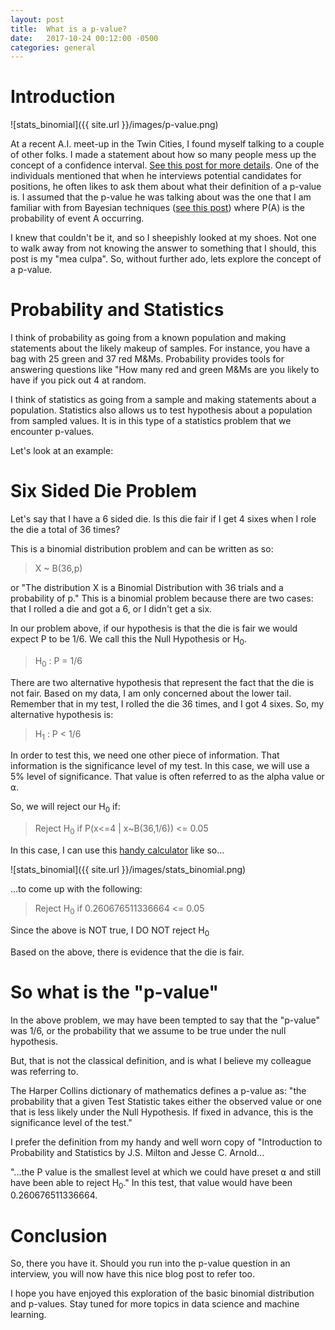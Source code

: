 ```yaml
---
layout: post
title:  What is a p-value?
date:   2017-10-24 00:12:00 -0500
categories: general
---
```


# Introduction

![stats_binomial]({{ site.url }}/images/p-value.png)

At a recent A.I. meet-up in the Twin Cities, I found myself talking to a couple of other folks.  I made a statement about how so many people mess up the concept of a confidence interval.  [See this post for more details](http://datascience.netlify.com/general/2017/09/06/data_science_16.html).  One of the individuals mentioned that when he interviews potential candidates for positions, he often likes to ask them about what their definition of a p-value is.  I assumed that the p-value he was talking about was the one that I am familiar with from Bayesian techniques ([see this post](http://datascience.netlify.com/general/2017/06/27/data_science_6.html)) where P(A) is the probability of event A occurring.  

I knew that couldn't be it, and so I sheepishly looked at my shoes.  Not one to walk away from not knowing the answer to something that I should, this post is my "mea culpa".  So, without further ado, lets explore the concept of a p-value.   

#  Probability and Statistics

I think of probability as going from a known population and making statements about the likely makeup of samples.  For instance, you have a bag with 25 green and 37 red M&Ms.  Probability provides tools for answering questions like "How many red and green M&Ms are you likely to have if you pick out 4 at random.

I think of statistics as going from a sample and making statements about a population.  Statistics also allows us to test hypothesis about a population from sampled values.  It is in this type of a statistics problem that we encounter p-values.

Let's look at an example:

# Six Sided Die Problem

Let's say that I have a 6 sided die.  Is this die fair if I get 4 sixes when I role the die a total of 36 times?

This is a binomial distribution problem and can be written as so:

> X ~ B(36,p)  

or  "The distribution X is a Binomial Distribution with 36 trials and a probability of p."  This is a binomial problem because there are two cases: that I rolled a die and got a 6, or I didn't get a six.

In our problem above, if our hypothesis is that the die is fair we would expect P to be 1/6.  We call this the Null Hypothesis or H<sub>0</sub>.

> H<sub>0</sub> : P = 1/6

There are two alternative hypothesis that represent the fact that the die is not fair.  Based on my data, I am only concerned about the lower tail.  Remember that in my test, I rolled the die 36 times, and I got 4 sixes.  So, my alternative hypothesis is:

> H<sub>1</sub> : P < 1/6

In order to test this, we need one other piece of information.  That information is the significance level of my test.  In this case, we will use a 5% level of significance.  That value is often referred to as the alpha value or ⍺.       

So, we will reject our H<sub>0</sub> if:

> Reject H<sub>0</sub> if P(x<=4 | x~B(36,1/6)) <= 0.05

In this case, I can use this [handy calculator](http://stattrek.com/online-calculator/binomial.aspx) like so...

![stats_binomial]({{ site.url }}/images/stats_binomial.png)

...to come up with the following:

> Reject H<sub>0</sub> if 0.260676511336664 <= 0.05

Since the above is NOT true, I DO NOT reject H<sub>0</sub>  

Based on the above, there is evidence that the die is fair.

# So what is the "p-value"

In the above problem, we may have been tempted to say that the "p-value" was 1/6, or the probability that we assume to be true under the null hypothesis.

But, that is not the classical definition, and is what I believe my colleague was referring to.

The Harper Collins dictionary of mathematics defines a p-value as: "the probability that a given Test Statistic takes either the observed value or one that is less likely under the Null Hypothesis.  If fixed in advance, this is the significance level of the test."  

I prefer the definition from my handy and well worn copy of "Introduction to Probability and Statistics by J.S. Milton and Jesse C. Arnold...

"...the P value is the smallest level at which we could have preset ⍺ and still have been able to reject H<sub>0</sub>."  In this test, that value would have been 0.260676511336664.

# Conclusion

So, there you have it.  Should you run into the p-value question in an interview, you will now have this nice blog post to refer too.  

I hope you have enjoyed this exploration of the basic binomial distribution and p-values.  Stay tuned for more topics in data science and machine learning.